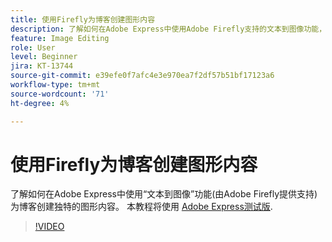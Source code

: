 ```yaml
---
title: 使用Firefly为博客创建图形内容
description: 了解如何在Adobe Express中使用Adobe Firefly支持的文本到图像功能，为博客创建独特的图形内容
feature: Image Editing
role: User
level: Beginner
jira: KT-13744
source-git-commit: e39efe0f7afc4e3e970ea7f2df57b51bf17123a6
workflow-type: tm+mt
source-wordcount: '71'
ht-degree: 4%

---
```


# 使用Firefly为博客创建图形内容

了解如何在Adobe Express中使用“文本到图像”功能(由Adobe Firefly提供支持)为博客创建独特的图形内容。 本教程将使用 [Adobe Express测试版](https://www.adobe.com/express/).

>[!VIDEO](https://video.tv.adobe.com/v/3422408?quality=12&learn=on&hidetitle=true)
